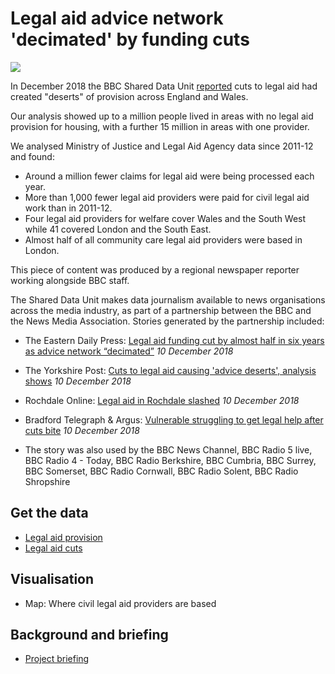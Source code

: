 # Legal aid advice network 'decimated' by funding cuts

![](https://ichef.bbci.co.uk/news/624/cpsprodpb/E63D/production/_104714985_legal_aid_by_typev3-nc.png)

In December 2018 the BBC Shared Data Unit [reported](https://www.bbc.co.uk/news/uk-46357169) cuts to legal aid had created "deserts" of provision across England and Wales.

Our analysis showed up to a million people lived in areas with no legal aid provision for housing, with a further 15 million in areas with one provider.

We analysed Ministry of Justice and Legal Aid Agency data since 2011-12 and found:

- Around a million fewer claims for legal aid were being processed each year.
- More than 1,000 fewer legal aid providers were paid for civil legal aid work than in 2011-12.
- Four legal aid providers for welfare cover Wales and the South West while 41 covered London and the South East.
- Almost half of all community care legal aid providers were based in London.

This piece of content was produced by a regional newspaper reporter working alongside BBC staff.

The Shared Data Unit makes data journalism available to news organisations across the media industry, as part of a partnership between the BBC and the News Media Association. Stories generated by the partnership included:

* The Eastern Daily Press: [Legal aid funding cut by almost half in six years as advice network “decimated”](https://www.edp24.co.uk/news/politics/legal-aid-cuts-in-norfolk-and-waveney-1-5812739) *10 December 2018*
* The Yorkshire Post: [Cuts to legal aid causing 'advice deserts', analysis shows](https://www.yorkshirepost.co.uk/news/cuts-to-legal-aid-causing-advice-deserts-analysis-shows-1-9484971) *10 December 2018*
* Rochdale Online: [Legal aid in Rochdale slashed](https://www.rochdaleonline.co.uk/news-features/2/news-headlines/124601/legal-aid-in-rochdale-slashed) *10 December 2018*
* Bradford Telegraph & Argus: [Vulnerable struggling to get legal help after cuts bite](https://www.thetelegraphandargus.co.uk/news/17284433.vulnerable-struggling-to-get-legal-help-after-cuts-bite/) *10 December 2018*

* The story was also used by the BBC News Channel, BBC Radio 5 live, BBC Radio 4 - Today, BBC Radio Berkshire, BBC Cumbria, BBC Surrey, BBC Somerset, BBC Radio Cornwall, BBC Radio Solent, BBC Radio Shropshire

## Get the data

* [Legal aid provision](https://docs.google.com/spreadsheets/d/1LnRTGviELxBuKXP1YrhyEMe_BGa4I3-sKjSMWDoxRNg/edit#gid=1580092475)
* [Legal aid cuts](https://docs.google.com/spreadsheets/d/1bD00Oc4vYmmCxxq8kpOfG2CbgcBOebOk0YLsWztXldY/edit#gid=1923577785)

## Visualisation

* Map: Where civil legal aid providers are based

## Background and briefing

* [Project briefing](https://docs.google.com/document/d/1NVVzlahCRBt2Dur5cEE6DvP8DYU39Ciozmecjp-Au5w/edit)

